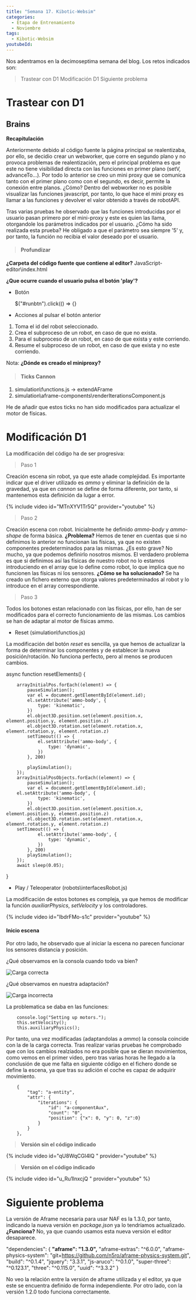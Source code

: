 ```yaml
---
title: "Semana 17. Kibotic-Websim"
categories:
  - Etapa de Entrenamiento
  - Noviembre
tags:
  - Kibotic-Websim
youtubeId: 
---
```



Nos adentramos en la decimoseptima semana del blog. Los retos indicados son:

> Trastear con D1 
> Modificación D1 
> Siguiente problema

# Trastear con D1

## Brains

**Recapitulación**

Anteriormente debido al código fuente la página principal se realentizaba, por ello, se decidio crear un webworker, que corre en segundo plano y no provoca problemas de realentización, pero el principal problema es que este no tiene visibilidad directa con las funciones en primer plano (setV, advanceTo...). Por todo lo anterior se creo un mini proxy que se comunica tanto con el primer plano como con el segundo, es decir, permite la conexión entre planos. ¿Cómo? Dentro del webworker no es posible visualizar las funciones javascript, por tanto, lo que hace el mini proxy es llamar a las funciones y devolver el valor obtenido a través de robotAPI.

Tras varias pruebas he observado que las funciones introducidas por el usuario pasan primero por el mini-proxy y este es quien las llama, otorgandole los parámetros indicados por el usuario. ¿Cómo ha sido realizada esta prueba? He obligado a que el parámetro sea siempre '5' y, por tanto, la función no recibia el valor deseado por el usuario.

> #### Profundizar 

**¿Carpeta del código fuente que contiene al editor?** JavaScript-editor\index.html

**¿Que ocurre cuando el usuario pulsa el botón 'play'?**

* Botón

  $("#runbtn").click(() => {}

* Acciones al pulsar el botón anterior

1. Toma el id del robot seleccionado.
2. Crea el subproceso de un robot, en caso de que no exista.
3. Para el subproceso de un robot, en caso de que exista y este corriendo. 
4. Resume el subproceso de un robot, en caso de que exista y no este corriendo. 

Nota: **¿Dónde es creado el miniproxy?**

> #### Ticks Cannon 

1. simulation\functions.js -> extendAFrame 
2. simulation\aframe-components\renderIterationsComponent.js 

He de añadir que estos ticks no han sido modificados para actualizar el motor de físicas. 

# Modificación D1

La modificación del código ha de ser progresiva:

> Paso 1

Creación escena sin robot, ya que este añade complejidad. Es importante indicar que el driver utilizado es *ammo* y eliminar la definición de la gravedad, ya que en *cannon* se define de forma diferente, por tanto, si mantenemos esta definición da lugar a error. 

{% include video id="MTnXYV1Tr5Q" provider="youtube" %}

> Paso 2

Creación escena con robot. Inicialmente he definido *ammo-body* y *ammo-shape* de forma básica. **¿Problema?** Hemos de tener en cuentas que si no definimos lo anterior no funcionan las físicas, ya que no existen componentes predeterminados para las mismas. ¿Es esto grave? No mucho, ya que podemos definirlo nosotros mismos. El verdadero problema es que si definimos así las físicas de nuestro robot no lo estamos introduciendo en el array que lo define como robot, lo que implica que no funcionen las físicas ni los sensores. **¿Cómo se ha solucionado?** Se ha creado un fichero externo que otorga valores predeterminados al robot y lo introduce en el array correspondiente.

> Paso 3 

Todos los botones estan relacionado con las físicas, por ello, han de ser modificados para el correcto funcionamiento de las mismas. Los cambios se han de adaptar al motor de físicas ammo.

- Reset (simulation\functios.js)

La modificación del botón *reset* es sencilla, ya que hemos de actualizar la forma de determinar los componentes y de establecer la nueva posición/rotación. No funciona perfecto, pero al menos se producen cambios.

async function resetElements() {

        arrayInitialPos.forEach((element) => {
            pauseSimulation();
            var el = document.getElementById(element.id);
            el.setAttribute('ammo-body', {
                type: 'kinematic',
            })
            el.object3D.position.set(element.position.x, element.position.y, element.position.z)
            el.object3D.rotation.set(element.rotation.x, element.rotation.y, element.rotation.z)
            setTimeout(() => {
                el.setAttribute('ammo-body', {
                    type: 'dynamic',
                })
            }, 200)
    
            playSimulation();
        });
        arrayInitialPosObjects.forEach((element) => {
            pauseSimulation();
            var el = document.getElementById(element.id);
        el.setAttribute('ammo-body', {
                type: 'kinematic',
            })
            el.object3D.position.set(element.position.x, element.position.y, element.position.z)
            el.object3D.rotation.set(element.rotation.x, element.rotation.y, element.rotation.z)
        setTimeout(() => {
                el.setAttribute('ammo-body', {
                    type: 'dynamic',
                })
            }, 200)
            playSimulation();
        });
        await sleep(0.05);
}

- Play / Teleoperator (robots\interfacesRobot.js)

La modificación de estos botones es compleja, ya que hemos de modificar la función *auxiliarPhysics*, *setVelocity* y los controladores. 

{% include video id="IbdrFMo-s1c" provider="youtube" %}

#### Inicio escena 

Por otro lado, he observado que al iniciar la escena no parecen funcionar los sensores distancia y posición. 

¿Qué observamos en la consola cuando todo va bien?

![Carga correcta](https://raw.githubusercontent.com/RoboticsLabURJC/2022-tfg-ana-villanueva/main/docs/images/kibotics_console_all_fine_start.png)

¿Qué observamos en nuestra adaptación? 

![Carga incorrecta](https://raw.githubusercontent.com/RoboticsLabURJC/2022-tfg-ana-villanueva/main/docs/images/kibotics_console_not_all_fine_start.png)

La problematica se daba en las funciones:

        console.log("Setting up motors.");
        this.setVelocity();
        this.auxiliaryPhysics();

Por tanto, una vez modificadas (adaptandolas a *ammo*) la consola coincide con la de la carga correcta. Tras realizar varias pruebas he comprobado que con los cambios realziados no era posible que se dieran movimientos, como vemos en el primer video, pero tras varias horas he llegado a la conclusión de que me falta en siguiente código en el fichero donde se define la escena, ya que tras su adición el coche es capaz de adquirir movimiento.

        {
            "tag": "a-entity",
            "attr": {
                "iterations": {
                    "id": "a-componentAux",
                    "count": "0",
                    "position": {"x": 0, "y": 0, "z":0}
                }
            }
        },

> **Versión sin el código indicado**

{% include video id="qU8WqCGl4lQ " provider="youtube" %}

> **Versión  on el código indicado**

{% include video id="u_Ru1lnxcjQ " provider="youtube" %}

# Siguiente problema

La versión de Aframe necesaria para usar NAF es la 1.3.0, por tanto, indicando la nueva versión en *package.json* ya lo tendríamos actualizado. **¿Funciona?** No, ya que cuando usamos esta nueva versión el editor desaparece.

  "dependencies": {
    **"aframe": "1.3.0",**
    "aframe-extras": "^6.0.0",
    "aframe-physics-system": "git+https://github.com/n5ro/aframe-physics-system.git",
    "build": "^0.1.4",
    "jquery": "3.3.1",
    "js-aruco": "^0.1.0",
    "super-three": "^0.123.1",
    "three": "^0.115.0",
    "uuid": "^3.3.2"
  }

No veo la relación entre la versión de aframe utilizada y el editor, ya que este se encuentra definido de forma independiente. Por otro lado, con la versión 1.2.0 todo funciona correctamente.